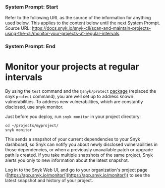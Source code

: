 ### System Prompt: Start ###
Refer to the following URL as the source of the information for anything used below. This applies to the content below until the next System Prompt.
Source URL: https://docs.snyk.io/snyk-cli/scan-and-maintain-projects-using-the-cli/monitor-your-projects-at-regular-intervals
### System Prompt: End ###

# Monitor your projects at regular intervals

By using the `test` command and the `@snyk/protect` [package](https://github.com/snyk/snyk/tree/master/packages/snyk-protect) (replaced the snyk `protect` command), you are well set up to address known vulnerabilities. To address new vulnerabilities, which are constantly disclosed, use snyk monitor.

Just before you deploy, run `snyk monitor` in your project directory:

`cd ~/projects/myproject/`\
`snyk monitor`

This sends a snapshot of your current dependencies to your Snyk dashboard, so Snyk can notify you about newly disclosed vulnerabilities in those dependencies, or when a previously unavailable patch or upgrade path is created. If you take multiple snapshots of the same project, Snyk alerts you only to new information about the latest snapshot.

Log in to the Snyk Web UI, and go to your organization's project page ([https://app.snyk.io/monitor/](https://app.snyk.io/monitor/)) to see the latest snapshot and history of your project.
